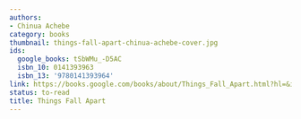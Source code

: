 ```yaml
---
authors:
- Chinua Achebe
category: books
thumbnail: things-fall-apart-chinua-achebe-cover.jpg
ids:
  google_books: tSbWMu_-D5AC
  isbn_10: 0141393963
  isbn_13: '9780141393964'
link: https://books.google.com/books/about/Things_Fall_Apart.html?hl=&id=tSbWMu_-D5AC
status: to-read
title: Things Fall Apart
---
```


